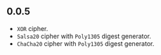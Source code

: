 ## 0.0.5

- `XOR` cipher.
- `Salsa20` cipher with `Poly1305` digest generator.
- `ChaCha20` cipher with `Poly1305` digest generator.
